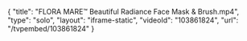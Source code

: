 {
    "title": "FLORA MARE&trade; Beautiful Radiance Face Mask &amp; Brush.mp4",
    "type": "solo",
    "layout": "iframe-static",
    "videoId": "103861824",
    "url": "\/tvpembed\/103861824"
}